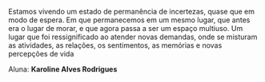 Estamos vivendo um estado de permanência de incertezas, quase que em modo de espera. Em que permanecemos em um mesmo lugar, que antes era o lugar de morar, e que agora passa a ser um espaço multiuso. Um lugar que foi ressignificado ao atender novas demandas, onde se misturam as atividades, as relações, os sentimentos, as memórias e novas percepções de vida 

Aluna: <b>Karoline Alves Rodrigues 
